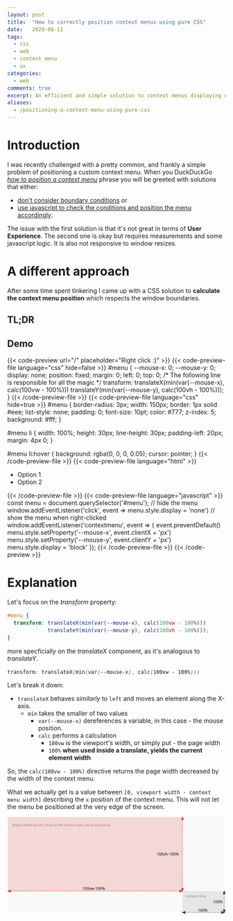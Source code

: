```yaml
---
layout: post
title:  "How to correctly position context menus using pure CSS"
date:   2020-08-11
tags:
  - css
  - web
  - context menu
  - ux
categories:
  - web
comments: true
excerpt: An efficient and simple solution to context menus displaying outside browser window.
aliases:
  - /positioning-a-context-menu-using-pure-css
---
```


# Introduction

I was recently challenged with a pretty common, and frankly a simple problem of positioning a custom context menu. When you DuckDuckGo [*how to position a context menu*](https://duckduckgo.com/?q=positioning+a+context+menu&t=ffab&ia=web) phrase you will be greeted with solutions that either:
- [don't consider boundary conditions](https://stackoverflow.com/a/15795450) or
- [use javascript to check the conditions and position the menu accordingly](https://stackoverflow.com/a/31354591). 

The issue with the first solution is that it's not great in terms of **User Experience**.
The second one is okay but requires measurements and some javascript logic. It is also not responsive to window resizes.

# A different approach

After some time spent tinkering I came up with a CSS solution to **calculate the context menu position** which respects the window boundaries.

## TL;DR

## Demo 
{{< code-preview url="/" placeholder="Right click :)" >}}
{{< code-preview-file language="css" hide=false >}}
#menu {
    --mouse-x: 0;
    --mouse-y: 0;
    display: none;
    position: fixed;
    margin: 0;
    left: 0;
    top: 0;
    /* The following line is responsible for all the magic */
    transform: translateX(min(var(--mouse-x), calc(100vw - 100%))) translateY(min(var(--mouse-y), calc(100vh - 100%)));
}
{{< /code-preview-file >}}
{{< code-preview-file language="css" hide=true >}}
#menu {
    border-radius: 3px;
    width: 150px;
    border: 1px solid #eee;
    list-style: none;
    padding: 0;
    font-size: 10pt;
    color: #777;
    z-index: 5;
    background: #fff;
}

#menu li {
    width: 100%;
    height: 30px;
    line-height: 30px;
    padding-left: 20px;
    margin: 4px 0;
}

#menu li:hover {
    background: rgba(0, 0, 0, 0.05);
    cursor: pointer;
}
{{< /code-preview-file >}}
{{< code-preview-file language="html" >}}
<ul id='menu'>
  <li>Option 1</li>
  <li>Option 2</li>
</ul>
{{< /code-preview-file >}}
{{< code-preview-file language="javascript" >}}
const menu = document.querySelector('#menu');
// hide the menu
window.addEventListener('click', event => menu.style.display = 'none')
// show the menu when right-clicked
window.addEventListener('contextmenu', event => {
  event.preventDefault()
  menu.style.setProperty('--mouse-x', event.clientX + 'px')
  menu.style.setProperty('--mouse-y', event.clientY + 'px')
  menu.style.display = 'block'
});
{{< /code-preview-file >}}
{{< /code-preview >}}

# Explanation

Let's focus on the *transform* property:

```css
#menu {
  transform: translateX(min(var(--mouse-x), calc(100vw - 100%)))
             translateY(min(var(--mouse-y), calc(100vh - 100%)));
}
```

more specficially on the _translateX_ component, as it's analogous to _translateY_.

```css
transform: translateX(min(var(--mouse-x), calc(100vw - 100%)))
```

Let's break it down:

- `translateX` behaves *similarly* to `left` and moves an element along the X-axis.
  - `min` takes the smaller of two values
    - `var(--mouse-x)` dereferences a variable, in this case - the mouse position.
    - `calc` performs a calculation
      - `100vw` is the viewport's width, or simply put - the page width
      - `100%` **when used inside a translate, yields the current element width**

So, the `calc(100vw - 100%)` directive returns the page width decreased by the width of the context menu.

What we actually get is a value between `[0, viewport width - context menu width]` describing the `x` position of the context menu. This will not let the menu be positioned at the very edge of the screen.


![Boundaries](images/boundries.svg)